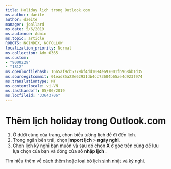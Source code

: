 ```yaml
---
title: Holiday lịch trong Outlook.com
ms.author: daeite
author: daeite
manager: joallard
ms.date: 5/6/2019
ms.audience: Admin
ms.topic: article
ROBOTS: NOINDEX, NOFOLLOW
localization_priority: Normal
ms.collection: Adm_O365
ms.custom:
- "9000229"
- "1812"
ms.openlocfilehash: 16a5af9cb5779bf4dd1084e697001fb968bb1d35
ms.sourcegitcommit: 01ead85a22e62931db4cc73604b65ae4d923f974
ms.translationtype: MT
ms.contentlocale: vi-VN
ms.lasthandoff: 05/06/2019
ms.locfileid: "33643706"
---
```

# <a name="add-a-holiday-calendar-in-outlookcom"></a>Thêm lịch holiday trong Outlook.com

1. Ở dưới cùng của trang, chọn biểu tượng lịch để đi đến lịch.
1. Trong ngăn bên trái, chọn **Import lịch** > **ngày nghỉ**.
1. Chọn lịch kỳ nghỉ bạn muốn và sau đó chọn **X** ở góc trên cùng để lưu lựa chọn của bạn và đóng cửa sổ **nhập lịch** .

Tìm hiểu thêm về [cách thêm hoặc loại bỏ lịch sinh nhật và kỳ nghỉ](https://support.office.com/article/b8e636da-fda8-413f-940e-68396efa49a6).
